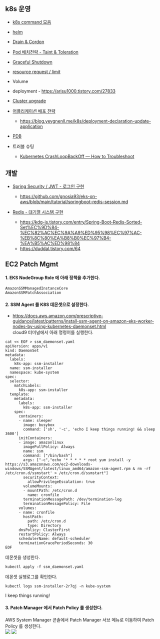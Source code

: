 ## k8s 운영 ##

* [k8s command 모음](https://github.com/gnosia93/eks-on-aws/blob/main/tutorial/k8s-op-cmd.md)

* [helm](https://github.com/gnosia93/eks-on-aws/blob/main/tutorial/study-helm.md)

* [Drain & Cordon](https://velog.io/@koo8624/Kubernetes-Drain-Cordon-and-Uncordon)

* [Pod 배치전략 - Taint & Toleration](https://velog.io/@pinion7/Kubernetes-Pod-%EB%B0%B0%EC%B9%98%EC%A0%84%EB%9E%B5-Taint%EC%99%80-Toleration%EC%97%90-%EB%8C%80%ED%95%B4-%EC%9D%B4%ED%95%B4%ED%95%98%EA%B3%A0-%EC%8B%A4%EC%8A%B5%ED%95%B4%EB%B3%B4%EA%B8%B0)

* [Graceful Shutdown](https://waspro.tistory.com/682)
  
* [resource request / limit](https://kubernetes.io/ko/docs/concepts/configuration/manage-resources-containers/) 

* Volume

* deployment - https://arisu1000.tistory.com/27833
  
* [Cluster upgrade](https://jerryljh.tistory.com/86)  

* [어플리케이션 배포 전략](https://velog.io/@_zero_/%EC%BF%A0%EB%B2%84%EB%84%A4%ED%8B%B0%EC%8A%A4-%EB%B0%B0%ED%8F%AC-%EC%A0%84%EB%9E%B5RollingUpdate-BlueGreen-Canary-%EB%B0%8F-%EB%A1%A4%EB%B0%B1Rollback-%EA%B0%9C%EB%85%90%EA%B3%BC-%EC%84%A4%EC%A0%95)

  - https://blog.yevgnenll.me/k8s/deployment-declaration-update-application

* [PDB](https://halfmoon95.tistory.com/entry/PodDisruptionBudget%EC%9D%84-%EC%9D%B4%EC%9A%A9%ED%95%9C-Pod-%EC%9E%AC%EB%B0%B0%EC%B9%98)

* 트러블 슈팅
  - [Kubernetes CrashLoopBackOff — How to Troubleshoot](https://foxutech.medium.com/kubernetes-crashloopbackoff-how-to-troubleshoot-940dbb16bc84)

## 개발 ##
    
* [Spring Security / JWT - 로그인 구현](https://webfirewood.tistory.com/115)
  * https://github.com/gnosia93/eks-on-aws/blob/main/tutorial/springboot-redis-session.md   

* [Redis - 대기열 시스템 구현](https://dev-jj.tistory.com/entry/%ED%94%84%EB%A1%9C%EB%AA%A8%EC%85%98%EC%9D%84-%EB%8C%80%EB%B9%84%ED%95%9C-%EB%8C%80%EA%B8%B0%EC%97%B4-%EC%8B%9C%EC%8A%A4%ED%85%9C-%EA%B5%AC%EC%84%B1%ED%95%98%EA%B8%B0-Redis-WebSocket-Spring)  
  * https://kdg-is.tistory.com/entry/Spring-Boot-Redis-Sorted-Set%EC%9D%84-%EC%82%AC%EC%9A%A9%ED%95%98%EC%97%AC-%EB%8C%80%EA%B8%B0%EC%97%B4-%EA%B5%AC%ED%98%84
  * https://duddal.tistory.com/64


## EC2 Patch Mgmt ##

#### 1. EKS NodeGroup Role 에 아래 정책을 추가한다. ####
```
AmazonSSMManagedInstanceCore
AmazonSSMPatchAssociation
```

#### 2. SSM Agent 를 K8S 데몬셋으로 설정한다. ####
* https://docs.aws.amazon.com/prescriptive-guidance/latest/patterns/install-ssm-agent-on-amazon-eks-worker-nodes-by-using-kubernetes-daemonset.html    
cloud9 터미널에서 아래 명령어를 실행한다.
```
cat << EOF > ssm_daemonset.yaml
apiVersion: apps/v1
kind: DaemonSet
metadata:
  labels:
    k8s-app: ssm-installer
  name: ssm-installer
  namespace: kube-system
spec:
  selector:
    matchLabels:
      k8s-app: ssm-installer
  template:
    metadata:
      labels:
        k8s-app: ssm-installer
    spec:
      containers:
      - name: sleeper
        image: busybox
        command: ['sh', '-c', 'echo I keep things running! && sleep 3600']
      initContainers:
      - image: amazonlinux
        imagePullPolicy: Always
        name: ssm
        command: ["/bin/bash"]
        args: ["-c","echo '* * * * * root yum install -y https://s3.amazonaws.com/ec2-downloads-windows/SSMAgent/latest/linux_amd64/amazon-ssm-agent.rpm & rm -rf /etc/cron.d/ssmstart' > /etc/cron.d/ssmstart"]
        securityContext:
          allowPrivilegeEscalation: true
        volumeMounts:
        - mountPath: /etc/cron.d
          name: cronfile
        terminationMessagePath: /dev/termination-log
        terminationMessagePolicy: File
      volumes:
      - name: cronfile
        hostPath:
          path: /etc/cron.d
          type: Directory
      dnsPolicy: ClusterFirst
      restartPolicy: Always
      schedulerName: default-scheduler
      terminationGracePeriodSeconds: 30
EOF
```
데몬셋을 생성한다. 
```
kubectl apply -f ssm_daemonset.yaml
```

데몬셋 실행로그를 확인한다. 
```
kubectl logs ssm-installer-2r7qj -n kube-system
```
I keep things running!

#### 3. Patch Manager 에서 Patch Policy 를 생성한다. ####
AWS System Manager 콘솔에서 Patch Manager 서브 메뉴로 이동하여 Patch Policy 를 생성한다.  
![](https://github.com/gnosia93/eks-on-aws/blob/main/images/patchmanager-1.png)
![](https://github.com/gnosia93/eks-on-aws/blob/main/images/patchmanager-2.png)
